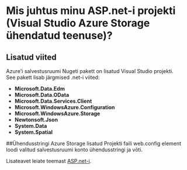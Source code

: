 <properties
    pageTitle="Mis juhtus minu ASP.net-i projekti? | Microsoft Azure'i | Visual Studio ühendatud teenused"
    description="Kirjeldab, mis juhtub pärast Azure salvestusruumi lisamine ASP.net-i projekti Visual Studio abil ühendatud teenused"
    services="storage"
    documentationCenter=""
    authors="TomArcher"
    manager="douge"
    editor=""/>

<tags
    ms.service="storage"
    ms.workload="web"
    ms.tgt_pltfrm="vs-what-happened"
    ms.devlang="na"
    ms.topic="article"
    ms.date="08/15/2016"
    ms.author="tarcher"/>

# <a name="what-happened-to-my-aspnet-project-visual-studio-azure-storage-connected-service"></a>Mis juhtus minu ASP.net-i projekti (Visual Studio Azure Storage ühendatud teenuse)?

## <a name="references-added"></a>Lisatud viited

Azure'i salvestusruumi Nugeti pakett on lisatud Visual Studio projekti.  
See pakett lisab järgmised .net-i viited:

- **Microsoft.Data.Edm**
- **Microsoft.Data.OData**
- **Microsoft.Data.Services.Client**
- **Microsoft.WindowsAzure.Configuration**
- **Microsoft.WindowsAzure.Storage**
- **Newtonsoft.Json**
- **System.Data**
- **System.Spatial**

##<a name="connection-string-for-azure-storage-added"></a>Ühendusstringi Azure Storage lisatud
Projekti faili web.config element loodi valitud salvestusruumi konto ühendusstringi ja võti.

Lisateavet leiate teemast [ASP.net-i](http://www.asp.net).
